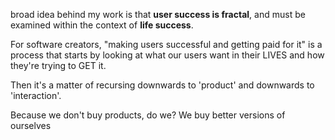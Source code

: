 broad idea behind my work is that **user success is fractal**, and must be examined within the context of **life success**.

For software creators, "making users successful and getting paid for it" is a process that starts by looking at what our users want in their LIVES and how they're trying to GET it. 

Then it's a matter of recursing downwards to 'product' and downwards to 'interaction'.

Because we don't buy products, do we? We buy better versions of ourselves
